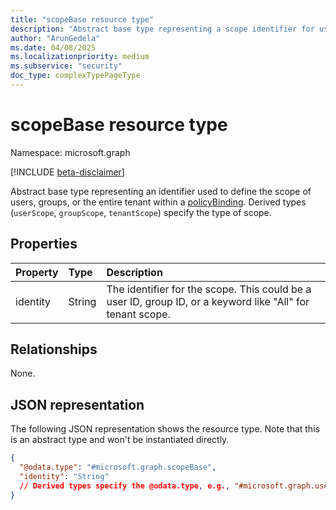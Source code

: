 ```yaml
---
title: "scopeBase resource type"
description: "Abstract base type representing a scope identifier for users, groups, or the tenant within policy bindings."
author: "ArunGedela"
ms.date: 04/08/2025
ms.localizationpriority: medium
ms.subservice: "security"
doc_type: complexTypePageType
---
```


# scopeBase resource type

Namespace: microsoft.graph

[!INCLUDE [beta-disclaimer](../../includes/beta-disclaimer.md)]

Abstract base type representing an identifier used to define the scope of users, groups, or the entire tenant within a [policyBinding](../resources/policybinding.md). Derived types (`userScope`, `groupScope`, `tenantScope`) specify the type of scope.

## Properties

| Property | Type   | Description                                                                                        |
| :------- | :----- | :------------------------------------------------------------------------------------------------- |
| identity | String | The identifier for the scope. This could be a user ID, group ID, or a keyword like "All" for tenant scope. |

## Relationships

None.

## JSON representation

The following JSON representation shows the resource type. Note that this is an abstract type and won't be instantiated directly.
<!-- {
  "blockType": "resource",
  "abstract": true,
  "@odata.type": "microsoft.graph.scopeBase",
  "openType": false
}-->
``` json
{
  "@odata.type": "#microsoft.graph.scopeBase",
  "identity": "String"
  // Derived types specify the @odata.type, e.g., "#microsoft.graph.userScope"
}
```

